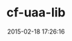 ---
layout: post
title:  "cf-uaa-lib"
repo:   "cloudfoundry/cf-uaa-lib"
date:   2015-02-18 17:26:16
gemurl: https://github.com/cloudfoundry/cf-uaa-lib
---
